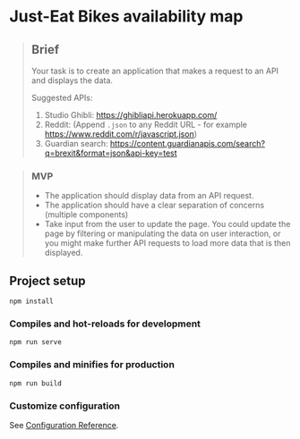 # Just-Eat Bikes availability map

>## Brief
>
>Your task is to create an application that makes a request to an API and displays the data.
>
>Suggested APIs:
>
>1. Studio Ghibli: https://ghibliapi.herokuapp.com/
>2. Reddit: (Append `.json` to any Reddit URL - for example https://www.reddit.com/r/javascript.json)
>3. Guardian search: https://content.guardianapis.com/search?q=brexit&format=json&api-key=test

>### MVP
>- The application should display data from an API request.
>- The application should have a clear separation of concerns (multiple components)
>- Take input from the user to update the page. You could update the page by filtering or manipulating the data on user interaction, or you might make further API requests to load more data that is then displayed.

## Project setup
```
npm install
```

### Compiles and hot-reloads for development
```
npm run serve
```

### Compiles and minifies for production
```
npm run build
```

### Customize configuration
See [Configuration Reference](https://cli.vuejs.org/config/).
